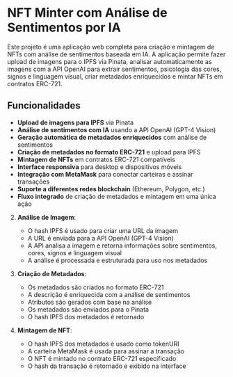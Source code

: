 # NFT Minter com Análise de Sentimentos por IA

Este projeto é uma aplicação web completa para criação e mintagem de NFTs com análise de sentimentos baseada em IA. A aplicação permite fazer upload de imagens para o IPFS via Pinata, analisar automaticamente as imagens com a API OpenAI para extrair sentimentos, psicologia das cores, signos e linguagem visual, criar metadados enriquecidos e mintar NFTs em contratos ERC-721.

## Funcionalidades

- **Upload de imagens para IPFS** via Pinata
- **Análise de sentimentos com IA** usando a API OpenAI (GPT-4 Vision)
- **Geração automática de metadados enriquecidos** com análise de sentimentos
- **Criação de metadados no formato ERC-721** e upload para IPFS
- **Mintagem de NFTs** em contratos ERC-721 compatíveis
- **Interface responsiva** para desktop e dispositivos móveis
- **Integração com MetaMask** para conectar carteiras e assinar transações
- **Suporte a diferentes redes blockchain** (Ethereum, Polygon, etc.)
- **Fluxo integrado** de criação de metadados e mintagem em uma única ação


2. **Análise de Imagem**:
   - O hash IPFS é usado para criar uma URL da imagem
   - A URL é enviada para a API OpenAI (GPT-4 Vision)
   - A API analisa a imagem e retorna informações sobre sentimentos, cores, signos e linguagem visual
   - A análise é processada e estruturada para uso nos metadados

3. **Criação de Metadados**:
   - Os metadados são criados no formato ERC-721
   - A descrição é enriquecida com a análise de sentimentos
   - Atributos são gerados com base na análise
   - Os metadados são enviados para o Pinata
   - O hash IPFS dos metadados é retornado

4. **Mintagem de NFT**:
   - O hash IPFS dos metadados é usado como tokenURI
   - A carteira MetaMask é usada para assinar a transação
   - O NFT é mintado no contrato ERC-721 especificado
   - O hash da transação é retornado e exibido na interface

